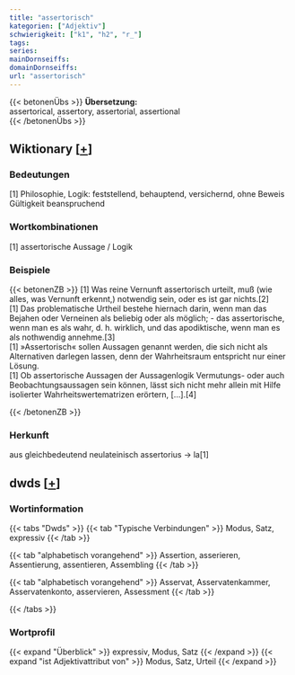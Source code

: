 ```yaml
---
title: "assertorisch"
kategorien: ["Adjektiv"]
schwierigkeit: ["k1", "h2", "r_"]
tags:
series:
mainDornseiffs:
domainDornseiffs:
url: "assertorisch"
---
```


{{< betonenÜbs >}}
**Übersetzung:**  
assertorical, assertory, assertorial, assertional  
{{< /betonenÜbs >}}

## Wiktionary [[+](https://de.wiktionary.org/wiki/assertorisch)]

### Bedeutungen
[1] Philosophie, Logik: feststellend, behauptend, versichernd, ohne Beweis Gültigkeit beanspruchend  

### Wortkombinationen
[1] assertorische Aussage / Logik  

### Beispiele
{{< betonenZB >}}
[1] Was reine Vernunft assertorisch urteilt, muß (wie alles, was Vernunft erkennt,) notwendig sein, oder es ist gar nichts.[2]  
[1] Das problematische Urtheil bestehe hiernach darin, wenn man das Bejahen oder Verneinen als beliebig oder als möglich; - das    assertorische, wenn man es als wahr, d. h. wirklich, und das apodiktische, wenn man es als nothwendig annehme.[3]  
[1] »Assertorisch« sollen Aussagen genannt werden, die sich nicht als Alternativen darlegen lassen, denn der Wahrheitsraum entspricht nur einer Lösung.   
[1] Ob assertorische Aussagen der Aussagenlogik Vermutungs- oder auch Beobachtungsaussagen sein können, lässt sich nicht mehr allein mit Hilfe isolierter Wahrheitswertematrizen erörtern, […].[4]  

{{< /betonenZB >}}
### Herkunft
aus gleichbedeutend neulateinisch assertorius → la[1]  



## dwds [[+](https://www.dwds.de/wb/assertorisch)]

### Wortinformation
{{< tabs "Dwds" >}}
{{< tab "Typische Verbindungen" >}}
Modus, Satz, expressiv
{{< /tab >}}

{{< tab "alphabetisch vorangehend" >}}
Assertion, asserieren, Assentierung, assentieren, Assembling
{{< /tab >}}

{{< tab "alphabetisch vorangehend" >}}
Asservat, Asservatenkammer, Asservatenkonto, asservieren, Assessment
{{< /tab >}}

{{< /tabs >}}

### Wortprofil
{{< expand "Überblick" >}} expressiv, Modus, Satz {{< /expand >}}
{{< expand "ist Adjektivattribut von" >}} Modus, Satz, Urteil {{< /expand >}}

